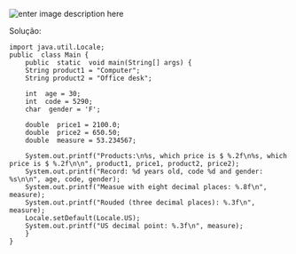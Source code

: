 ![enter image description here](https://i.ibb.co/BBfggLY/ex01.png)

Solução:

	import java.util.Locale;
	public  class Main {
		public  static  void main(String[] args) {
		String product1 = "Computer";
		String product2 = "Office desk";
		
		int  age = 30;
		int  code = 5290;
		char  gender = 'F';
		
		double  price1 = 2100.0;
		double  price2 = 650.50;
		double  measure = 53.234567;

		System.out.printf("Products:\n%s, which price is $ %.2f\n%s, which price is $ %.2f\n\n", product1, price1, product2, price2);
		System.out.printf("Record: %d years old, code %d and gender: %s\n\n", age, code, gender);
		System.out.printf("Measue with eight decimal places: %.8f\n", measure);
		System.out.printf("Rouded (three decimal places): %.3f\n", measure);
		Locale.setDefault(Locale.US);
		System.out.printf("US decimal point: %.3f\n", measure);
		}
	}
